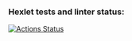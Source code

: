 ### Hexlet tests and linter status:
[![Actions Status](https://github.com/FOZERY/js-starter-project-44/actions/workflows/hexlet-check.yml/badge.svg)](https://github.com/FOZERY/js-starter-project-44/actions)
